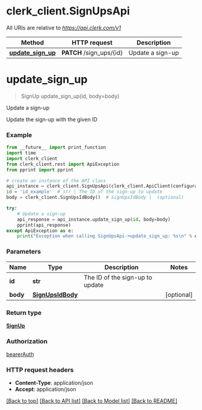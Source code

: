 # clerk_client.SignUpsApi

All URIs are relative to *https://api.clerk.com/v1*

Method | HTTP request | Description
------------- | ------------- | -------------
[**update_sign_up**](SignUpsApi.md#update_sign_up) | **PATCH** /sign_ups/{id} | Update a sign-up

# **update_sign_up**
> SignUp update_sign_up(id, body=body)

Update a sign-up

Update the sign-up with the given ID

### Example

```python
from __future__ import print_function
import time
import clerk_client
from clerk_client.rest import ApiException
from pprint import pprint

# create an instance of the API class
api_instance = clerk_client.SignUpsApi(clerk_client.ApiClient(configuration))
id = 'id_example'  # str | The ID of the sign-up to update
body = clerk_client.SignUpsIdBody()  # SignUpsIdBody |  (optional)

try:
    # Update a sign-up
    api_response = api_instance.update_sign_up(id, body=body)
    pprint(api_response)
except ApiException as e:
    print("Exception when calling SignUpsApi->update_sign_up: %s\n" % e)
```

### Parameters

Name | Type | Description  | Notes
------------- | ------------- | ------------- | -------------
 **id** | **str**| The ID of the sign-up to update | 
 **body** | [**SignUpsIdBody**](SignUpsIdBody.md)|  | [optional] 

### Return type

[**SignUp**](SignUp.md)

### Authorization

[bearerAuth](../README.md#bearerAuth)

### HTTP request headers

 - **Content-Type**: application/json
 - **Accept**: application/json

[[Back to top]](#) [[Back to API list]](../README.md#documentation-for-api-endpoints) [[Back to Model list]](../README.md#documentation-for-models) [[Back to README]](../README.md)

